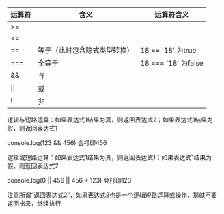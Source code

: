 | 运算符 | 含义                         | 运算符含义          |
| ------ | ---------------------------- | ------------------- |
| >=     |                              |                     |
| <=     |                              |                     |
| ==     | 等于（此时包含隐式类型转换） | 18 == '18' 为true   |
| ===    | 全等于                       | 18 === '18' 为false |
| &&     | 与                           |                     |
| \|\|   | 或                           |                     |
| !      | 非                           |                     |



逻辑与短路运算：如果表达式1结果为真，则返回表达式2；如果表达式1结果为假，则返回表达式1

console.log(123 && 456) 会打印456

逻辑或短路运算：如果表达式1结果为真，则返回表达式1；如果表达式1结果为假，则返回表达式2

console.log(0 || 456 || 456 + 123) 会打印123

注意所谓“返回表达式2”，如果表达式2也是一个逻辑短路运算或操作，那就不要返回出来，继续执行



